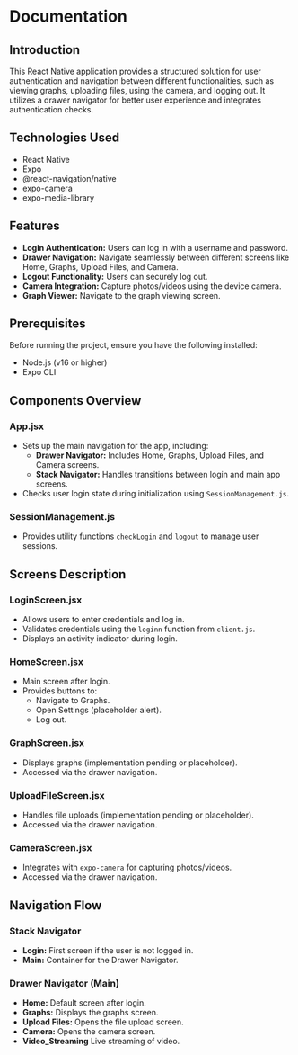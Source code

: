 # Documentation

## Introduction
This React Native application provides a structured solution for user authentication and navigation between different functionalities, such as viewing graphs, uploading files, using the camera, and logging out. It utilizes a drawer navigator for better user experience and integrates authentication checks.

## Technologies Used
- React Native  
- Expo  
- @react-navigation/native  
- expo-camera  
- expo-media-library  

## Features
- **Login Authentication:** Users can log in with a username and password.
- **Drawer Navigation:** Navigate seamlessly between different screens like Home, Graphs, Upload Files, and Camera.
- **Logout Functionality:** Users can securely log out.
- **Camera Integration:** Capture photos/videos using the device camera.
- **Graph Viewer:** Navigate to the graph viewing screen.

## Prerequisites
Before running the project, ensure you have the following installed:
- Node.js (v16 or higher)
- Expo CLI

## Components Overview
### App.jsx
- Sets up the main navigation for the app, including:
  - **Drawer Navigator:** Includes Home, Graphs, Upload Files, and Camera screens.
  - **Stack Navigator:** Handles transitions between login and main app screens.
- Checks user login state during initialization using `SessionManagement.js`.

### SessionManagement.js
- Provides utility functions `checkLogin` and `logout` to manage user sessions.

## Screens Description
### LoginScreen.jsx
- Allows users to enter credentials and log in.
- Validates credentials using the `loginn` function from `client.js`.
- Displays an activity indicator during login.

### HomeScreen.jsx
- Main screen after login.
- Provides buttons to:
  - Navigate to Graphs.
  - Open Settings (placeholder alert).
  - Log out.

### GraphScreen.jsx
- Displays graphs (implementation pending or placeholder).
- Accessed via the drawer navigation.

### UploadFileScreen.jsx
- Handles file uploads (implementation pending or placeholder).
- Accessed via the drawer navigation.

### CameraScreen.jsx
- Integrates with `expo-camera` for capturing photos/videos.
- Accessed via the drawer navigation.

## Navigation Flow
### Stack Navigator
- **Login:** First screen if the user is not logged in.
- **Main:** Container for the Drawer Navigator.

### Drawer Navigator (Main)
- **Home:** Default screen after login.
- **Graphs:** Displays the graphs screen.
- **Upload Files:** Opens the file upload screen.
- **Camera:** Opens the camera screen.
- **Video_Streaming** Live streaming of video.
